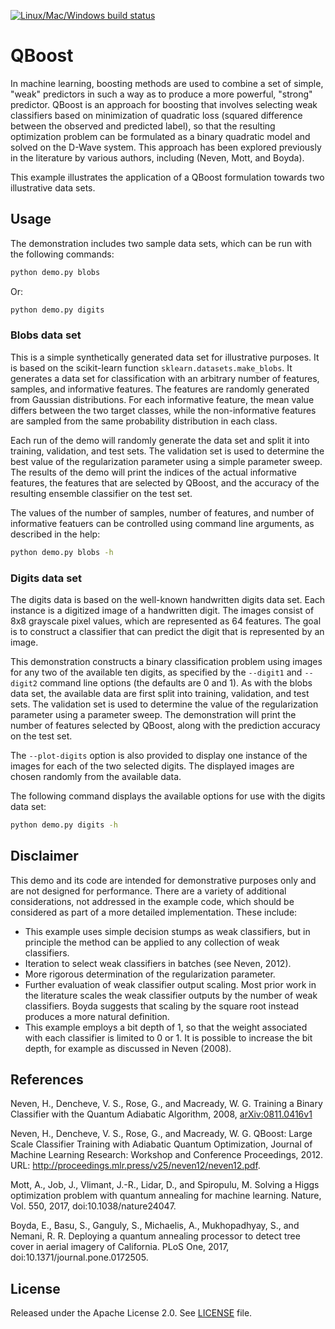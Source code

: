 [![Linux/Mac/Windows build status](
  https://circleci.com/gh/dwave-examples/qboost.svg?style=svg)](
  https://circleci.com/gh/dwave-examples/qboost)

# QBoost

In machine learning, boosting methods are used to combine a set of simple,
"weak" predictors in such a way as to produce a more powerful, "strong"
predictor.  QBoost is an approach for boosting that involves selecting weak
classifiers based on minimization of quadratic loss (squared difference between
the observed and predicted label), so that the resulting optimization problem
can be formulated as a binary quadratic model and solved on the D-Wave system.
This approach has been explored previously in the literature by various authors,
including (Neven, Mott, and Boyda).

This example illustrates the application of a QBoost formulation towards two
illustrative data sets.

## Usage

The demonstration includes two sample data sets, which can be run with the
following commands:

```bash
python demo.py blobs
```

Or:

```bash
python demo.py digits
```

### Blobs data set

This is a simple synthetically generated data set for illustrative purposes.  It
is based on the scikit-learn function `sklearn.datasets.make_blobs`.  It
generates a data set for classification with an arbitrary number of features,
samples, and informative features.  The features are randomly generated from
Gaussian distributions.  For each informative feature, the mean value differs
between the two target classes, while the non-informative features are sampled
from the same probability distribution in each class.

Each run of the demo will randomly generate the data set and split it into
training, validation, and test sets.  The validation set is used to determine
the best value of the regularization parameter using a simple parameter sweep.
The results of the demo will print the indices of the actual informative
features, the features that are selected by QBoost, and the accuracy of the
resulting ensemble classifier on the test set.

The values of the number of samples, number of features, and number of
informative featuers can be controlled using command line arguments, as
described in the help:

```bash
python demo.py blobs -h
```

### Digits data set

The digits data is based on the well-known handwritten digits data set.  Each
instance is a digitized image of a handwritten digit.  The images consist of 8x8
grayscale pixel values, which are represented as 64 features.  The goal is to
construct a classifier that can predict the digit that is represented by an
image.

This demonstration constructs a binary classification problem using images for any two
of the available ten digits, as specified by the `--digit1` and `--digit2`
command line options (the defaults are 0 and 1).  As with the blobs data set,
the available data are first split into training, validation, and test sets.
The validation set is used to determine the value of the regularization
parameter using a parameter sweep.  The demonstration will print the number of
features selected by QBoost, along with the prediction accuracy on the test set.

The `--plot-digits` option is also provided to display one instance of the
images for each of the two selected digits.  The displayed images are chosen
randomly from the available data.

The following command displays the available options for use with the digits
data set:

```bash
python demo.py digits -h
```

## Disclaimer

This demo and its code are intended for demonstrative purposes only and are not
designed for performance.  There are a variety of additional considerations, not
addressed in the example code, which should be considered as part of a more
detailed implementation.  These include:

- This example uses simple decision stumps as weak classifiers, but in principle
  the method can be applied to any collection of weak classifiers.
- Iteration to select weak classifiers in batches (see Neven, 2012).
- More rigorous determination of the regularization parameter.
- Further evaluation of weak classifier output scaling.  Most prior work in the
  literature scales the weak classifier outputs by the number of weak
  classifiers.  Boyda suggests that scaling by the square root instead produces
  a more natural definition.
- This example employs a bit depth of 1, so that the weight associated with each
  classifier is limited to 0 or 1.  It is possible to increase the bit depth,
  for example as discussed in Neven (2008).

## References

Neven, H., Dencheve, V. S., Rose, G., and Macready, W. G.  Training a Binary
Classifier with the Quantum Adiabatic Algorithm, 2008,
[arXiv:0811.0416v1](https://arxiv.org/pdf/0811.0416.pdf)

Neven, H., Dencheve, V. S., Rose, G., and Macready, W. G.  QBoost: Large Scale
Classifier Training with Adiabatic Quantum Optimization, Journal of Machine
Learning Research: Workshop and Conference Proceedings, 2012.  URL:
http://proceedings.mlr.press/v25/neven12/neven12.pdf.

Mott, A., Job, J., Vlimant, J.-R., Lidar, D., and Spiropulu, M.  Solving a Higgs
optimization problem with quantum annealing for machine learning.  Nature,
Vol. 550, 2017, doi:10.1038/nature24047.

Boyda, E., Basu, S., Ganguly, S., Michaelis, A., Mukhopadhyay, S., and Nemani,
R. R.  Deploying a quantum annealing processor to detect tree cover in aerial
imagery of California.  PLoS One, 2017, doi:10.1371/journal.pone.0172505.

## License

Released under the Apache License 2.0. See [LICENSE](LICENSE) file.
